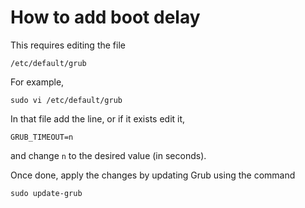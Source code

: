 # How to add boot delay

This requires editing the file

```
/etc/default/grub
```
For example,
```
sudo vi /etc/default/grub
```
In that file add the line, or if it exists edit it, 
```
GRUB_TIMEOUT=n
```
and change `n` to the desired value (in seconds).

Once done, apply the changes by updating Grub using the command
```
sudo update-grub
```
